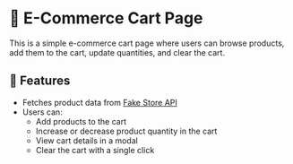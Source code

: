 # 🛒 E-Commerce Cart Page

This is a simple e-commerce cart page where users can browse products, add them to the cart, update quantities, and clear the cart.

## 🚀 Features
- Fetches product data from [Fake Store API](https://fakestoreapi.com/)
- Users can:
  - Add products to the cart
  - Increase or decrease product quantity in the cart
  - View cart details in a modal
  - Clear the cart with a single click



